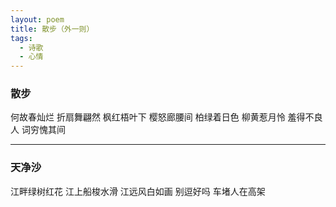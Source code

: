```yaml
---
layout: poem
title: 散步（外一则）
tags:
  - 诗歌
  - 心情
---
```

### 散步

何故春灿烂
折扇舞翩然
枫红梧叶下
樱怒廊腰间
柏绿着日色
柳黄惹月怜
羞得不良人
词穷愧其间

---

### 天净沙

江畔绿树红花
江上船梭水滑
江远风白如画
别逗好吗
车堵人在高架
